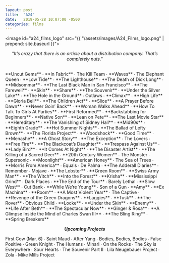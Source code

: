 ```yaml
---
layout: post
title:  "A24"
date:   2019-05-28 10:07:00 -0500
categories: films
---
```


<image id="a24_films_logo" src="{{ "/assets/images/A24_Films_logo.png" | prepend: site.baseurl }}"></image>
<br>
<p style="text-align: center; font-style: italic">"It’s crazy that there is an article about a distribution company. That’s completely nuts."</p>
<br>
<span class="a24_color">**Uncut Gems**</span> ∙
<span class="a24_color">**In Fabric**</span> ∙
The Kill Team ∙
<span class="a24_color">**Waves**</span> ∙
The Elephant Queen ∙
<span class="a24_color">**Low Tide**</span> ∙
<span class="a24_color">**The Lighthouse**</span> ∙
<span class="a24_color">**The Death of Dick Long**</span> ∙
<span class="a24_color">**Midsommar**</span> ∙
<span class="a24_color">**The Last Black Man in San Francisco**</span> ∙
<span class="a24_color">**The Farewell**</span> ∙
<span class="a24_color">**Skin**</span> ∙
<span class="a24_color">**Share**</span> ∙
<span class="a24_color">**The Souvenir**</span> ∙
<span class="a24_color">**Under the Silver Lake**</span> ∙
<span class="a24_color">**The Hole in the Ground**</span> ∙
Outlaws ∙
<span class="a24_color">**Climax**</span> ∙
<span class="a24_color">**High Life**</span> ∙
<span class="a24_color">**Gloria Bell**</span> ∙
<span class="a24_color">**The Children Act**</span> ∙
<span class="a24_color">**Slice**</span> ∙
<span class="a24_color">**A Prayer Before Dawn**</span> ∙
<span class="a24_color">**Never Goin’ Back**</span> ∙
<span class="a24_color">**Woman Walks Ahead**</span> ∙
<span class="a24_color">**How To Talk To Girls At Parties**</span> ∙
<span class="a24_color">**First Reformed**</span> ∙
<span class="a24_color">**Backstabbing for Beginners**</span> ∙
<span class="a24_color">**Native Son**</span> ∙
<span class="a24_color">**Lean on Pete**</span> ∙
<span class="a24_color">**The Last Movie Star**</span> ∙
<span class="a24_color">**Hereditary**</span> ∙
<span class="a24_color">**The Vanishing of Sidney Hall**</span> ∙
<span class="a24_color">**Mid90s**</span> ∙
<span class="a24_color">**Eighth Grade**</span> ∙
<span class="a24_color">**Hot Summer Nights**</span> ∙
<span class="a24_color">**The Ballad of Lefty Brown**</span> ∙
<span class="a24_color">**The Florida Project**</span> ∙
<span class="a24_color">**Woodshock**</span> ∙
<span class="a24_color">**Good Time**</span> ∙
<span class="a24_color">**Menashe**</span> ∙
<span class="a24_color">**A Ghost Story**</span> ∙
<span class="a24_color">**The Exception**</span> ∙
The Lovers ∙
<span class="a24_color">**Free Fire**</span> ∙
<span class="a24_color">**The Blackcoat’s Daughter**</span> ∙
<span class="a24_color">**Trespass Against Us**</span> ∙
<span class="a24_color">**Lady Bird**</span> ∙
<span class="a24_color">**It Comes At Night**</span> ∙
<span class="a24_color">**The Disaster Artist**</span> ∙
<span class="a24_color">**The Killing of a Sacred Deer**</span> ∙
<span class="a24_color">**20th Century Women**</span> ∙
The Monster ∙
Supersonic ∙
<span class="a24_color">**Moonlight**</span> ∙
<span class="a24_color">**American Honey**</span> ∙
The Sea of Trees ∙
<span class="a24_color">**Morris From America**</span> ∙
Equals ∙
De Palma ∙
<span class="a24_color">**The Adderall Diaries**</span> ∙
Remember ∙
Mojave ∙
<span class="a24_color">**The Lobster**</span> ∙
<span class="a24_color">**Green Room**</span> ∙
<span class="a24_color">**Swiss Army Man**</span> ∙
<span class="a24_color">**The Witch**</span> ∙
<span class="a24_color">**Into the Forest**</span> ∙
<span class="a24_color">**Krisha**</span> ∙
<span class="a24_color">**Mississippi Grind**</span> ∙
Dark Places ∙
<span class="a24_color">**The End of the Tour**</span> ∙
Barely Lethal ∙
<span class="a24_color">**Slow West**</span> ∙
Cut Bank ∙
<span class="a24_color">**While We’re Young**</span> ∙
Son of a Gun ∙
<span class="a24_color">**Amy**</span> ∙
<span class="a24_color">**Ex Machina**</span> ∙
<span class="a24_color">**Room**</span> ∙
<span class="a24_color">**A Most Violent Year**</span> ∙
The Captive ∙
<span class="a24_color">**Revenge of the Green Dragons**</span> ∙
<span class="a24_color">**Laggies**</span> ∙
<span class="a24_color">**Tusk**</span> ∙
<span class="a24_color">**The Rover**</span> ∙
Obvious Child ∙
<span class="a24_color">**Locke**</span> ∙
<span class="a24_color">**Under the Skin**</span> ∙
<span class="a24_color">**Enemy**</span> ∙
<span class="a24_color">**Life After Beth**</span> ∙
<span class="a24_color">**The Spectacular Now**</span> ∙
<span class="a24_color">**Ginger & Rosa**</span> ∙
<span class="a24_color">**A Glimpse Inside the Mind of Charles Swan III**</span> ∙
<span class="a24_color">**The Bling Ring**</span> ∙
<span class="a24_color">**Spring Breakers**</span>
<div class="line_break"></div>
<p style="text-align: center; font-style: italic; font-weight: bold;">Upcoming Projects</p>
First Cow (Mar. 6) ∙
Saint Maud ∙
After Yang ∙
Bodies, Bodies, Bodies ∙
False Positive ∙
Green Knight ∙
The Humans ∙
Minari ∙
On the Rocks ∙
The Sky is Everywhere ∙
Sour Hearts ∙
The Souvenir Part II ∙
Lila Neugebauer Project ∙
Zola ∙
Mike Mills Project
